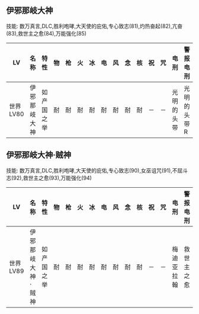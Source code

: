 ## 伊邪那岐大神

技能: 数万真言,DLC,胜利咆哮,大天使的庇佑,专心致志(81),灼热奋起(82),亢奋(83),救世主之愈(84),万能强化(85)

| LV   | 名称 | 特性 | 物   | 枪   | 火   | 冰   | 电   | 风   | 念   | 核   | 祝   | 咒   | 电刑 | 警报电刑 | 装备类型 |
| ---- | ---- | ---- | ---- | ---- | ---- | ---- | ---- | ---- | ---- | ---- | ---- | ---- | ---- | -------- | -------- |
|世界LV80|伊邪那岐大神|如产国之举|耐|耐|耐|耐|耐|耐|耐|耐|－|－|光明的头带|光明的头带R|饰品|

## 伊邪那岐大神·贼神

技能: 数万真言,DLC,胜利咆哮,大天使的庇佑,专心致志(90),女巫诅咒(91),不屈斗志(92),救世主之愈(93),万能强化(94)

| LV   | 名称 | 特性 | 物   | 枪   | 火   | 冰   | 电   | 风   | 念   | 核   | 祝   | 咒   | 电刑 | 警报电刑 | 装备类型 |
| ---- | ---- | ---- | ---- | ---- | ---- | ---- | ---- | ---- | ---- | ---- | ---- | ---- | ---- | -------- | -------- |
|世界LV89|伊邪那岐大神·贼神|如产国之举|耐|耐|耐|耐|耐|耐|耐|耐|－|－|梅迪亚拉翰|救世主之愈|技能卡|

